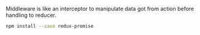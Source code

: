    
Middleware is like an interceptor to manipulate data got from action before handling to reducer.

```bash
npm install --save redux-promise
```
